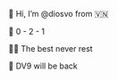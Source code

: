 👋 Hi, I’m @diosvo from 🇻🇳

🚀 0 - 2 - 1

👨‍💻 The best never rest

🏀 DV9 will be back

<!---
diosvo/diosvo is a ✨ special ✨ repository because its `README.md` (this file) appears on your GitHub profile.
You can click the Preview link to take a look at your changes.
--->
